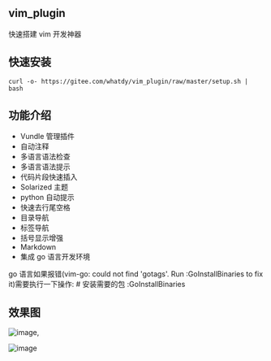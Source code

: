 vim_plugin
----
快速搭建 vim 开发神器

快速安装
----

    curl -o- https://gitee.com/whatdy/vim_plugin/raw/master/setup.sh | bash


功能介绍
-----

- Vundle 管理插件
- 自动注释
- 多语言语法检查
- 多语言语法提示
- 代码片段快速插入
- Solarized 主题
- python 自动提示
- 快速去行尾空格
- 目录导航
- 标签导航
- 括号显示增强
- Markdown
- 集成 go 语言开发环境

go 语言如果报错(vim-go: could not find 'gotags'. Run :GoInstallBinaries to fix it)需要执行一下操作:
    # 安装需要的包
    :GoInstallBinaries






效果图
---

![image](https://gitee.com/whatdy/vim_plugin/raw/master/doc/doc01.png),


![image](https://gitee.com/whatdy/vim_plugin/raw/master/doc/doc02.png)

